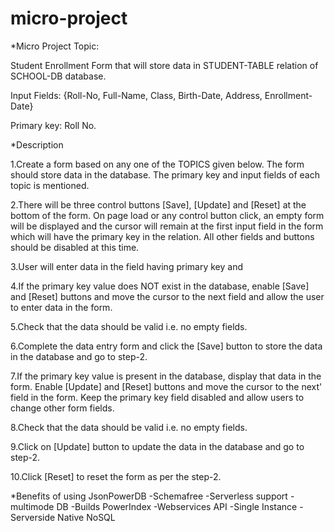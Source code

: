 # micro-project
*Micro Project Topic:

Student Enrollment Form that will store data in STUDENT-TABLE relation of SCHOOL-DB database.

Input Fields: {Roll-No, Full-Name, Class, Birth-Date, Address, Enrollment-Date}

Primary key: Roll No.

*Description

1.Create a form based on any one of the TOPICS given below. The form should store data in the database. The primary key and input fields of each topic is mentioned.

2.There will be three control buttons [Save], [Update] and [Reset] at the bottom of the form. On page load or any control button click, an empty form will be displayed and the cursor will remain at the first input field in the form which will have the primary key in the relation. All other fields and buttons should be disabled at this time.

3.User will enter data in the field having primary key and

4.If the primary key value does NOT exist in the database, enable [Save] and [Reset] buttons and move the cursor to the next field and allow the user to enter data in the form.

5.Check that the data should be valid i.e. no empty fields.

6.Complete the data entry form and click the [Save] button to store the data in the database and go to step-2.

7.If the primary key value is present in the database, display that data in the form. Enable [Update] and [Reset] buttons and move the cursor to the next' field in the form. Keep the primary key field disabled and allow users to change other form fields.

8.Check that the data should be valid i.e. no empty fields.

9.Click on [Update] button to update the data in the database and go to step-2.

10.Click [Reset] to reset the form as per the step-2.


*Benefits of using JsonPowerDB
-Schemafree
-Serverless support
-multimode DB
-Builds PowerIndex
-Webservices API
-Single Instance
-Serverside Native NoSQL